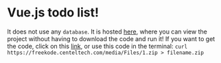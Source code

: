 # Vue.js todo list!

It does not use any `database`.
It is hosted [here](https://centeltech.com/hostedFreeKode/vue_todo_list/index.html), where you can view the project without having to download the code and run it!
If you want to get the code, click on this [link](https://freekode.centeltech.com/post/108/), or use this code in the terminal: `curl https://freekode.centeltech.com/media/Files/1.zip > filename.zip`
